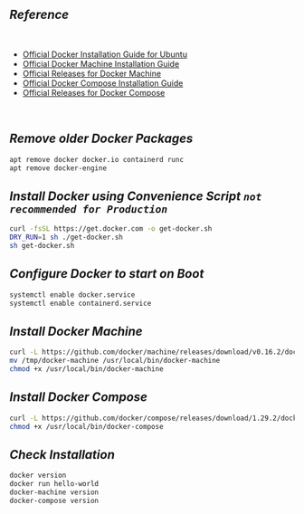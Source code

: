 ## _Reference_

<br>

- [Official Docker Installation Guide for Ubuntu](https://docs.docker.com/engine/install/ubuntu/)
- [Official Docker Machine Installation Guide](https://docs.docker.com/machine/install-machine/)
- [Official Releases for Docker Machine](https://github.com/docker/machine/releases)
- [Official Docker Compose Installation Guide](https://docs.docker.com/compose/install/)
- [Official Releases for Docker Compose](https://github.com/docker/machine/releases)

<br>

## _Remove older Docker Packages_
```sh
apt remove docker docker.io containerd runc
apt remove docker-engine
```

## _Install Docker using Convenience Script `not recommended for Production`_
```sh
curl -fsSL https://get.docker.com -o get-docker.sh
DRY_RUN=1 sh ./get-docker.sh
sh get-docker.sh
```

## _Configure Docker to start on Boot_
```sh
systemctl enable docker.service
systemctl enable containerd.service
```

## _Install Docker Machine_
```sh
curl -L https://github.com/docker/machine/releases/download/v0.16.2/docker-machine-$(uname -s)-$(uname -m) >/tmp/docker-machine
mv /tmp/docker-machine /usr/local/bin/docker-machine
chmod +x /usr/local/bin/docker-machine
```

## _Install Docker Compose_
```sh
curl -L https://github.com/docker/compose/releases/download/1.29.2/docker-compose-$(uname -s)-$(uname -m) -o /usr/local/bin/docker-compose
chmod +x /usr/local/bin/docker-compose
```

## _Check Installation_
```sh
docker version
docker run hello-world
docker-machine version
docker-compose version
```